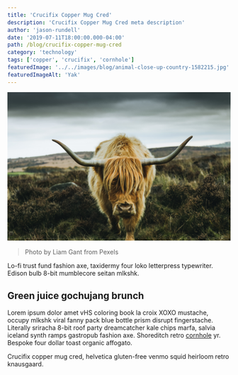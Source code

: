 ```yaml
---
title: 'Crucifix Copper Mug Cred'
description: 'Crucifix Copper Mug Cred meta description'
author: 'jason-rundell'
date: '2019-07-11T18:00:00.000-04:00'
path: /blog/crucifix-copper-mug-cred
category: 'technology'
tags: ['copper', 'crucifix', 'cornhole']
featuredImage: '../../images/blog/animal-close-up-country-1582215.jpg'
featuredImageAlt: 'Yak'
---
```


![Yak](../../images/blog/animal-close-up-country-1582215.jpg)

> Photo by Liam Gant from Pexels

Lo-fi trust fund fashion axe, taxidermy four loko letterpress typewriter. Edison
bulb 8-bit mumblecore seitan mlkshk.

## Green juice gochujang brunch

Lorem ipsum dolor amet vHS coloring book la croix XOXO mustache, occupy mlkshk
viral fanny pack blue bottle prism disrupt fingerstache. Literally sriracha
8-bit roof party dreamcatcher kale chips marfa, salvia iceland synth ramps
gastropub fashion axe. Shoreditch retro [cornhole](./cornhole-quinoa) yr.
Bespoke four dollar toast organic affogato.

Crucifix copper mug cred, helvetica gluten-free venmo squid heirloom retro
knausgaard.
